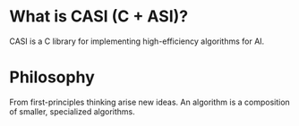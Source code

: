 # What is CASI (C + ASI)?

CASI is a C library for implementing high-efficiency algorithms for AI.

# Philosophy

From first-principles thinking arise new ideas.
An algorithm is a composition of smaller, specialized algorithms.
